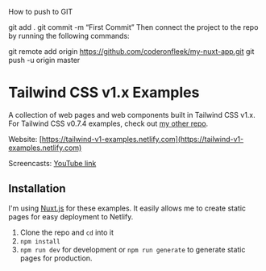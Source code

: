 How to push to GIT 

git add .
git commit -m “First Commit”
Then connect the project to the repo by running the following commands:

git remote add origin https://github.com/coderonfleek/my-nuxt-app.git
git push -u origin master


# Tailwind CSS v1.x Examples

A collection of web pages and web components built in Tailwind CSS v1.x. For Tailwind CSS v0.7.4 examples, check out [my other repo](https://github.com/drehimself/tailwind-examples).

Website: [https://tailwind-v1-examples.netlify.com](https://tailwind-v1-examples.netlify.com)

Screencasts: [YouTube link](https://www.youtube.com/playlist?list=PLEhEHUEU3x5p8cxOJ27w20LffCknp935L)

## Installation

I'm using [Nuxt.js](https://nuxtjs.org) for these examples. It easily allows me to create static pages for easy deployment to Netlify.

1. Clone the repo and `cd` into it
1. `npm install`
1. `npm run dev` for development or `npm run generate` to generate static pages for production.
